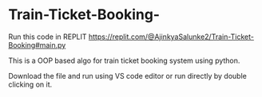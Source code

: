 # Train-Ticket-Booking-

Run this code in REPLIT
https://replit.com/@AjinkyaSalunke2/Train-Ticket-Booking#main.py

This is a OOP based algo for train ticket booking system using python.

Download the file and run using VS code editor or run directly by double clicking on it.


